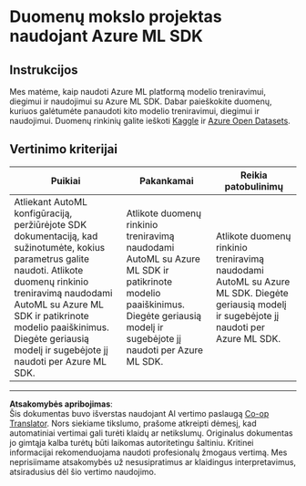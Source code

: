 <!--
CO_OP_TRANSLATOR_METADATA:
{
  "original_hash": "386efdbc19786951341f6956247ee990",
  "translation_date": "2025-08-31T05:38:19+00:00",
  "source_file": "5-Data-Science-In-Cloud/19-Azure/assignment.md",
  "language_code": "lt"
}
-->
# Duomenų mokslo projektas naudojant Azure ML SDK

## Instrukcijos

Mes matėme, kaip naudoti Azure ML platformą modelio treniravimui, diegimui ir naudojimui su Azure ML SDK. Dabar paieškokite duomenų, kuriuos galėtumėte panaudoti kito modelio treniravimui, diegimui ir naudojimui. Duomenų rinkinių galite ieškoti [Kaggle](https://kaggle.com) ir [Azure Open Datasets](https://azure.microsoft.com/services/open-datasets/catalog?WT.mc_id=academic-77958-bethanycheum&ocid=AID3041109).

## Vertinimo kriterijai

| Puikiai | Pakankamai | Reikia patobulinimų |
|---------|-----------|---------------------|
|Atliekant AutoML konfigūraciją, peržiūrėjote SDK dokumentaciją, kad sužinotumėte, kokius parametrus galite naudoti. Atlikote duomenų rinkinio treniravimą naudodami AutoML su Azure ML SDK ir patikrinote modelio paaiškinimus. Diegėte geriausią modelį ir sugebėjote jį naudoti per Azure ML SDK. | Atlikote duomenų rinkinio treniravimą naudodami AutoML su Azure ML SDK ir patikrinote modelio paaiškinimus. Diegėte geriausią modelį ir sugebėjote jį naudoti per Azure ML SDK. | Atlikote duomenų rinkinio treniravimą naudodami AutoML su Azure ML SDK. Diegėte geriausią modelį ir sugebėjote jį naudoti per Azure ML SDK. |

---

**Atsakomybės apribojimas**:  
Šis dokumentas buvo išverstas naudojant AI vertimo paslaugą [Co-op Translator](https://github.com/Azure/co-op-translator). Nors siekiame tikslumo, prašome atkreipti dėmesį, kad automatiniai vertimai gali turėti klaidų ar netikslumų. Originalus dokumentas jo gimtąja kalba turėtų būti laikomas autoritetingu šaltiniu. Kritinei informacijai rekomenduojama naudoti profesionalų žmogaus vertimą. Mes neprisiimame atsakomybės už nesusipratimus ar klaidingus interpretavimus, atsiradusius dėl šio vertimo naudojimo.